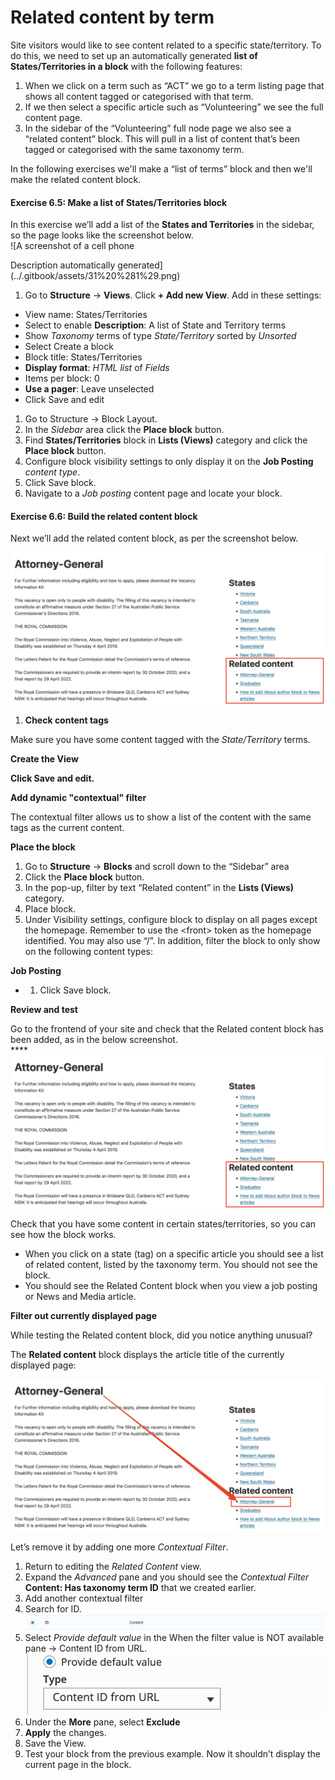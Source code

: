 # Related content by term



Site visitors would like to see content related to a specific state/territory. To do this, we need to set up an automatically generated **list of States/Territories in a block** with the following features:

1. When we click on a term such as “ACT” we go to a term listing page that shows all content tagged or categorised with that term.
2. If we then select a specific article such as “Volunteering” we see the full content page.
3. In the sidebar of the “Volunteering” full node page we also see a “related content” block. This will pull in a list of content that’s been tagged or categorised with the same taxonomy term.

In the following exercises we'll make a “list of terms” block and then we'll make the related content block.

#### **Exercise 6.5:** Make a list of States/Territories block

In this exercise we’ll add a list of the **States and Territories** in the sidebar, so the page looks like the screenshot below.  
 ![A screenshot of a cell phone

Description automatically generated](../.gitbook/assets/31%20%281%29.png)

1. Go to **Structure** → **Views**. Click **+ Add new View**. Add in these settings:

* View name: States/Territories
* Select to enable **Description**: A list of State and Territory terms
* Show _Taxonomy_ terms of type _State/Territory_ sorted by _Unsorted_
* Select Create a block
* Block title: States/Territories
* **Display format**: _HTML list_ of _Fields_
* Items per block: 0
* **Use a pager**: Leave unselected
* Click Save and edit

1. Go to Structure → Block Layout.
2. In the _Sidebar_ area click the **Place block** button.
3. Find **States/Territories** block in **Lists \(Views\)** category and click the **Place block** button.
4. Configure block visibility settings to only display it on the **Job Posting** _content type_.
5. Click Save block.
6. Navigate to a _Job posting_ content page and locate your block.

#### **Exercise 6.6:** Build the related content block

Next we’ll add the related content block, as per the screenshot below.

![](../.gitbook/assets/32%20%281%29.png)

1. **Check content tags**

Make sure you have some content tagged with the _State/Territory_ terms.

**Create the View**

**Click Save and edit.**

**Add dynamic "contextual" filter**

The contextual filter allows us to show a list of the content with the same tags as the current content.

**Place the block**

1. Go to **Structure** → **Blocks** and scroll down to the “Sidebar” area
2. Click the **Place block** button.
3. In the pop-up, filter by text “Related content” in the **Lists \(Views\)** category.
4. Place block.
5. Under Visibility settings, configure block to display on all pages except the homepage. Remember to use the &lt;front&gt; token as the homepage identified. You may also use “/”. In addition, filter the block to only show on the following content types:

**Job Posting**

* 1. Click Save block.

**Review and test**

Go to the frontend of your site and check that the Related content block has been added, as in the below screenshot.  
****![](../.gitbook/assets/40%20%282%29.png)

Check that you have some content in certain states/territories, so you can see how the block works.

* When you click on a state \(tag\) on a specific article you should see a list of related content, listed by the taxonomy term. You should not see the block.
* You should see the Related Content block when you view a job posting or News and Media article.

**Filter out currently displayed page**

While testing the Related content block, did you notice anything unusual?

The **Related content** block displays the article title of the currently displayed page:

![](../.gitbook/assets/41.png)

Let’s remove it by adding one more _Contextual Filter_.

1. Return to editing the _Related Content_ view.
2. Expand the _Advanced_ pane and you should see the _Contextual Filter_ **Content: Has taxonomy term ID** that we created earlier.
3. Add another contextual filter
4. Search for ID. ![](../.gitbook/assets/42.png)
5. Select _Provide default value_ in the When the filter value is NOT available pane → Content ID from URL. ![](../.gitbook/assets/43%20%281%29.png)
6. Under the **More** pane, select **Exclude**
7. **Apply** the changes.
8. Save the View.
9. Test your block from the previous example. Now it shouldn’t display the current page in the block.

